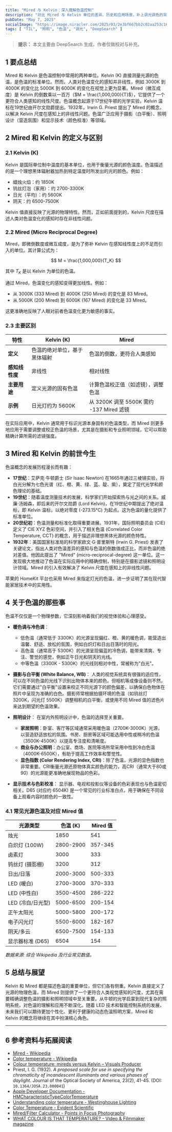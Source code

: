 ```yaml
---
title: "Mired 与 Kelvin：深入理解色温控制"
description: "对比 Mired 与 Kelvin 单位的差异、历史和应用场景，补上调光调色的背景知识。"
pubDate: "May 7, 2025"
socialImage: "https://image.niracler.com/2025/03/2e3bf667bb2c02aa253c16a0aae5b762.png"
tags: [ "TIL", "照明", "色温", "调光", "DeepSearch" ]
---
```

> **提示：** 本文主要由 DeepSearch 生成，作者仅做校对与补充。


## 1 要点总结

Mired 和 Kelvin 是色温控制中常用的两种单位。Kelvin (K) 直接测量光源的色温，是色温的标准单位。然而，人类对色温变化的感知并非线性，例如 3000K 到 4000K 的变化比 5000K 到 6000K 的变化在视觉上更为显著。Mired（微互成度）是 Kelvin 的倒数乘以一百万（$M = \frac{1,000,000}{T}$），它提供了一个更符合人类感知的线性尺度。色温概念起源于17世纪牛顿的光学实验，Kelvin 温标在19世纪由开尔文勋爵提出。1932年，Irwin G. Priest 提出了 Mired 的概念，以解决 Kelvin 尺度在感知上的非线性问题。色温广泛应用于摄影（白平衡）、照明设计（营造氛围）和显示技术（颜色校准）等领域。

## 2 Mired 和 Kelvin 的定义与区别

### 2.1 Kelvin (K)

Kelvin 是国际单位制中温度的基本单位，也用于衡量光源的颜色温度。色温描述的是一个理想黑体辐射器加热到特定温度时所发出的光的颜色。例如：

* 蜡烛火焰：约 1850K
* 钨丝灯泡（家用）：约 2700-3300K
* 日光（平均）：约 5600K
* 阴天：约 6500-7500K

Kelvin 值直接反映了光源的物理特性。然而，正如前面提到的，Kelvin 尺度在描述人类对色温变化的感知时存在非线性问题。

### 2.2 Mired (Micro Reciprocal Degree)

Mired，即微倒数度或微互成度，是为了弥补 Kelvin 在感知线性度上的不足而引入的单位。其计算公式为：

$$ M = \frac{1,000,000}{T_K} $$

其中 $T_K$ 是以 Kelvin 为单位的色温。

通过 Mired，色温变化的感知变得更加线性。例如：

* 从 3000K (333 Mired) 到 4000K (250 Mired) 的变化是 83 Mired。
* 从 5000K (200 Mired) 到 6000K (167 Mired) 的变化是 33 Mired。

这更准确地反映了人眼对前者色温变化更为敏感的事实。

### 2.3 主要区别

| 特性         | Kelvin (K)                             | Mired                                      |
|--------------|----------------------------------------|--------------------------------------------|
| **定义**     | 色温的绝对单位，基于黑体辐射           | 色温的倒数，更符合人类感知                 |
| **感知线性度** | 非线性                                 | 相对线性                                   |
| **主要用途** | 定义光源的固有色温                     | 计算色温校正值（如滤镜），调整色温         |
| **示例**     | 日光灯约为 5600K                       | 从 3200K 调至 5500K 需约 -137 Mired 滤镜 |

在实际应用中，Kelvin 通常用于标识光源本身固有的色温类型，而 Mired 则更多地应用于需要调整或校正色温的场景，尤其是在摄影和专业照明领域，它可以帮助精确计算所需的滤镜强度。

## 3 Mired 和 Kelvin 的前世今生

色温概念的发展历程漫长而有趣：

* **17世纪**：艾萨克·牛顿爵士 (Sir Isaac Newton) 在1665年通过三棱镜实验，将白光分解为七色光谱（红、橙、黄、绿、蓝、靛、紫），奠定了现代光学和颜色理论的基础。
* **19世纪**：随着温度测量技术的发展，科学家们开始探索热与光之间的关系。威廉·汤姆森，即后来的开尔文勋爵 (Lord Kelvin)，在19世纪中期提出了绝对温标，即 Kelvin 温标，以绝对零度 (-273.15°C) 为起点。这为色温的量化提供了标准单位。
* **20世纪初**：色温测量和标准化取得重要进展。1931年，国际照明委员会 (CIE) 定义了 CIE XYZ 色彩空间，并引入了相关色温 (Correlated Color Temperature, CCT) 的概念，用于描述非理想黑体光源的颜色特性。
* **1932年**：美国国家标准局的科学家欧文·G·普里斯特 (Irwin G. Priest) 发表了关键论文，指出人类对色温差异的感知与色温的倒数值成正比，而非色温的绝对差值。他因此提出了 "Mired" (micro-reciprocal-degree) 这一单位。这一发现极大地推动了色温在实际应用中的精确控制，特别是在摄影滤镜和照明设计领域。Mired 的引入有效解决了 Kelvin 尺度在感知上的非线性问题。

苹果的 HomeKit 平台也采用 Mired 来指定灯光的色温，进一步证明了其在现代智能家居技术中的实用性。

## 4 关于色温的那些事

色温不仅仅是一个物理参数，它深刻影响着我们的视觉体验和心理感受。

* **暖色调与冷色调**：
  * 低色温（通常低于 3300K）的光源呈现偏红、橙、黄的暖色调，能营造出温馨、舒适、放松的氛围，例如白炽灯和日出日落时的阳光。
  * 高色温（通常高于 5300K）的光源呈现偏蓝的冷色调，能带来清爽、专注、警觉的感觉，例如正午日光和阴天的光线。
  * 中等色温（3300K - 5300K）的光线则相对中性，常被称为"白光"。

* **摄影与白平衡 (White Balance, WB)**：
    人类的视觉系统具有很强的适应性，可以在不同色温的光线下识别出物体本来的颜色。但相机等成像设备则不然，它们需要通过"白平衡"设置来校正不同光源下的颜色偏差，以确保白色物体在照片中呈现为准确的白色。摄影师常根据拍摄环境的色温（如钨丝灯 3200K，闪光灯 5500K）调整相机的白平衡，或使用不同 Mired 值的滤色片来达到期望的色温效果。

* **照明设计**：
    在室内外照明设计中，色温的选择至关重要。
  * **家居照明**：卧室、客厅等区域通常采用暖色温（2700K-3000K）光源，以营造舒适放松的氛围。书房、厨房等区域可能选用中性或稍冷的色温（3500K-4500K）以提高专注度和清晰度。
  * **商业与办公照明**：办公室、商场、医院等场所常采用中性到冷白色温（4000K-6500K），有助于提高工作效率和警觉性。
  * **显色指数 (Color Rendering Index, CRI)**：除了色温，光源的显色指数也非常重要。CRI衡量光源还原物体真实颜色的能力，高CRI（通常大于80或90）的光源能更准确地展现物品的色彩。

* **显示技术与色彩校准**：
    显示器、电视和投影仪等设备的色彩表现也与色温密切相关。D65 (对应约 6504K) 是一个常见的行业标准白点，用于确保在不同设备上观看内容时颜色的一致性。

### 4.1 常见光源色温及对应 Mired 值

| 光源类型           | 色温 (K)       | Mired 值 |
|--------------------|----------------|----------|
| 烛光               | 1850           | 541      |
| 白炽灯 (100W)      | 2800-2900      | 357-345  |
| 卤素灯             | 3000           | 333      |
| 钨丝灯 (摄影棚)    | 3200           | 312      |
| 日出/日落          | 2000-3000      | 500-333  |
| LED (暖白)         | 2700-3000      | 370-333  |
| LED (中性白)       | 3500-4500      | 286-222  |
| LED (冷白/日光型)  | 5000-6500      | 200-154  |
| 正午太阳光         | 5000-5800      | 200-172  |
| 电子闪光灯         | 5500-6000      | 182-167  |
| 阴天/多云          | 6500-7500      | 154-133  |
| 显示器标准 (D65)   | 6504           | 154      |

*数据来源: 综合 Wikipedia 及行业常见数值。*

## 5 总结与展望

Kelvin 和 Mired 都是描述色温的重要单位，但它们各有侧重。Kelvin 直接定义了光源的物理色温，而 Mired 则提供了一个更符合人类视觉感知的尺度，尤其在需要精确调整色温的摄影和照明领域中至关重要。从牛顿的光学启蒙到现代复杂的照明系统，对色温的理解和应用不断深化。随着 LED 技术和智能控制系统的发展，未来我们可以期待更加个性化、更利于健康的动态色温照明方案，Mired 和 Kelvin 的概念将继续在其中扮演核心角色。

---

## 6 参考资料与拓展阅读

* [Mired - Wikipedia](https://en.wikipedia.org/wiki/Mired)
* [Color temperature - Wikipedia](https://en.wikipedia.org/wiki/Color_temperature)
* [Colour temperature: mireds versus Kelvin – Visuals Producer](https://visualsproducer.wordpress.com/2020/11/29/mireds-versus-degrees-kelvin-for-colour-temperature/)
* Priest, I. G. (1932). *A proposed scale for use in specifying the chromaticity of incandescent illuminants and various phases of daylight*. Journal of the Optical Society of America, 23(2), 41-45. (DOI: `10.1364/JOSA.23.000041`)
* [Apple Developer Documentation - HMCharacteristicTypeColorTemperature](https://developer.apple.com/documentation/homekit/hmcharacteristictypecolortemperature)
* [Understanding color temperature - Westinghouse Lighting](https://www.westinghouselighting.com/color-temperature.aspx)
* [Color Temperature - Evident Scientific](https://evidentscientific.com/en/microscope-resource/knowledge-hub/lightandcolor/colortemp)
* [Mired/Filter Calculator - Points in Focus Photography](https://www.pointsinfocus.com/tools/mired-calculator/)
* [WHAT COLOUR IS THAT TEMPERATURE? - Video & Filmmaker magazine](https://videoandfilmmaker.com/wp/tutorials/colour-temperature/)
